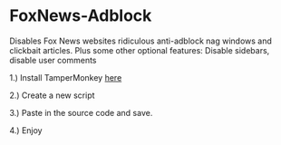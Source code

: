# FoxNews-Adblock
Disables Fox News websites ridiculous anti-adblock nag windows and clickbait articles. Plus some other optional features: Disable sidebars, disable user comments


1.) Install TamperMonkey [here](https://chrome.google.com/webstore/detail/tampermonkey/dhdgffkkebhmkfjojejmpbldmpobfkfo?hl=en)


2.) Create a new script


3.) Paste in the source code and save.


4.) Enjoy
